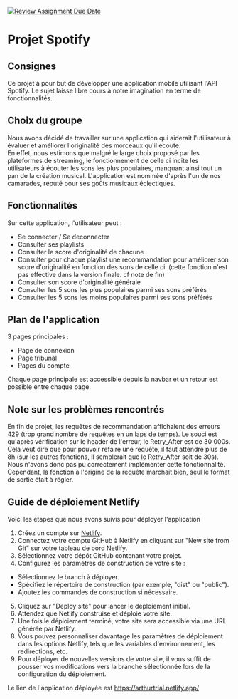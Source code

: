 [![Review Assignment Due Date](https://classroom.github.com/assets/deadline-readme-button-24ddc0f5d75046c5622901739e7c5dd533143b0c8e959d652212380cedb1ea36.svg)](https://classroom.github.com/a/FtN3xYxl)
# Projet Spotify  
## Consignes
Ce projet à pour but de développer une application mobile utilisant l'API Spotify.  Le sujet laisse libre cours à notre imagination en terme de fonctionnalités.  
## Choix du groupe  
Nous avons décidé de travailler sur une application qui aiderait l'utilisateur à évaluer et améliorer l'originalité des morceaux qu'il écoute.  
En effet, nous estimons que malgré le large choix proposé par les plateformes de streaming, le fonctionnement de celle ci incite les utilisateurs à écouter les sons les plus populaires, manquant ainsi tout un pan de la création musical. 
L'application est nommée d'après l'un de nos camarades, réputé pour ses goûts musicaux éclectiques.  
## Fonctionnalités
Sur cette application, l'utilisateur peut :   
- Se connecter / Se deconnecter  
- Consulter ses playlists  
- Consulter le score d'originalité de chacune  
- Consulter pour chaque playlist une recommandation pour améliorer son score d'originalité en fonction des sons de celle ci. (cette fonction n'est pas effective dans la version finale. cf note de fin)    
- Consulter son score d'originalité générale  
- Consulter les 5 sons les plus populaires parmi ses sons préférés  
- Consulter les 5 sons les moins populaires parmi ses sons préférés  
## Plan de l'application  
3 pages principales :  
- Page de connexion  
- Page tribunal 
- Pages du compte
   
Chaque page principale est accessible depuis la navbar et un retour est possible entre chaque page.  
## Note sur les problèmes rencontrés  
En fin de projet, les requêtes de recommandation affichaient des erreurs 429 (trop grand nombre de requêtes en un laps de temps). Le souci est qu'après vérification sur le header de l'erreur, le Retry_After est de 30 000s. Cela veut dire que pour pouvoir refaire une requête, il faut attendre plus de 8h (sur les autres fonctions, il semblerait que le Retry_After soit de 30s). Nous n'avons donc pas pu correctement implémenter cette fonctionnalité.   Cependant, la fonction à l'origine de la requête marchait bien, seul le format de sortie était à régler. 

## Guide de déploiement Netlify

Voici les étapes que nous avons suivis pour déployer l'application

1. Créez un compte sur [Netlify](https://www.netlify.com/).
2. Connectez votre compte GitHub à Netlify en cliquant sur "New site from Git" sur votre tableau de bord Netlify.
3. Sélectionnez votre dépôt GitHub contenant votre projet.
4. Configurez les paramètres de construction de votre site :
  - Sélectionnez le branch à déployer.
  - Spécifiez le répertoire de construction (par exemple, "dist" ou "public").
  - Ajoutez les commandes de construction si nécessaire.
5. Cliquez sur "Deploy site" pour lancer le déploiement initial.
6. Attendez que Netlify construise et déploie votre site.
7. Une fois le déploiement terminé, votre site sera accessible via une URL générée par Netlify.
8. Vous pouvez personnaliser davantage les paramètres de déploiement dans les options Netlify, tels que les variables d'environnement, les redirections, etc.
9. Pour déployer de nouvelles versions de votre site, il vous suffit de pousser vos modifications vers la branche sélectionnée lors de la configuration du déploiement.

Le lien de l'application déployée est https://arthurtrial.netlify.app/